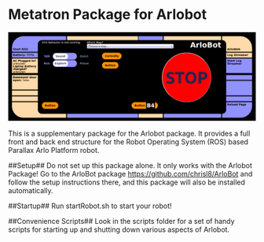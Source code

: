 Metatron Package for Arlobot
===========================

![Alt text](/screenshots/robotControlPanel.png?raw=true "Control Panel")

This is a supplementary package for the Arlobot package.
It provides a full front and back end structure for the Robot Operating System (ROS) based Parallax Arlo Platform robot.

##Setup##
Do not set up this package alone. It only works with the Arlobot Package!
Go to the ArloBot package https://github.com/chrisl8/ArloBot and follow the setup instructions there, and this package will also be installed automatically.

##Startup##
Run startRobot.sh to start your robot!

##Convenience Scripts##
Look in the scripts folder for a set of handy scripts for starting up and shutting down various aspects of Arlobot.
